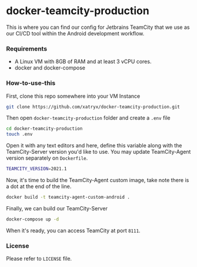 # docker-teamcity-production
This is where you can find our config for Jetbrains TeamCity that we use as our CI/CD tool within the Android development workflow.

### Requirements

* A Linux VM with 8GB of RAM and at least 3 vCPU cores.
* docker and docker-compose

### How-to-use-this

First, clone this repo somewhere into your VM Instance

```bash
git clone https://github.com/xatryx/docker-teamcity-production.git
```

Then open `docker-teamcity-production` folder and create a `.env` file
```bash
cd docker-teamcity-production
touch .env
```

Open it with any text editors and here, define this variable along with the TeamCity-Server version you'd like to use. You may update TeamCity-Agent version separately on `Dockerfile`.
```bash
TEAMCITY_VERSION=2021.1
```

Now, it's time to build the TeamCity-Agent custom image, take note there is a dot at the end of the line.
```bash
docker build -t teamcity-agent-custom-android .
```

Finally, we can build our TeamCity-Server
```bash
docker-compose up -d
```

When it's ready, you can access TeamCity at port `8111`.


### License

Please refer to `LICENSE` file.
